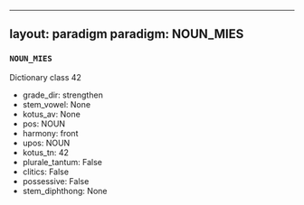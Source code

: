 
---
layout: paradigm
paradigm: NOUN_MIES
---
### ` NOUN_MIES `

Dictionary class 42
* grade_dir: strengthen
* stem_vowel: None
* kotus_av: None
* pos: NOUN
* harmony: front
* upos: NOUN
* kotus_tn: 42
* plurale_tantum: False
* clitics: False
* possessive: False
* stem_diphthong: None
